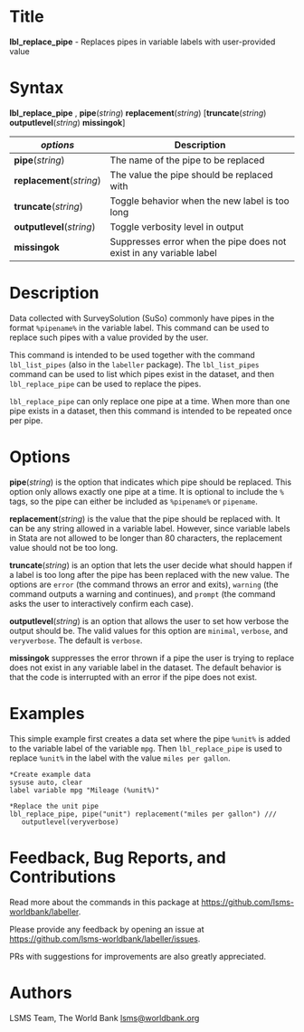 # Title

__lbl_replace_pipe__ - Replaces pipes in variable labels with user-provided value

# Syntax

__lbl_replace_pipe__ , __pipe__(_string_) __**rep**lacement__(_string_) [__**trun**cate__(_string_) __**out**putlevel__(_string_) __missingok__]

| _options_ | Description |
|-----------|-------------|
| __pipe__(_string_) | The name of the pipe to be replaced |
| __**rep**lacement__(_string_) | The value the pipe should be replaced with |
| __**trun**cate__(_string_) | Toggle behavior when the new label is too long |
| __**out**putlevel__(_string_) | Toggle verbosity level in output |
| __missingok__ | Suppresses error when the pipe does not exist in any variable label  |

# Description

Data collected with SurveySolution (SuSo) commonly have pipes in
the format `%pipename%` in the variable label.
This command can be used to replace such pipes with a value provided by the user.

This command is intended to be used together with
the command `lbl_list_pipes` (also in the `labeller` package).
The `lbl_list_pipes` command can be used to list
which pipes exist in the dataset,
and then `lbl_replace_pipe` can be used to replace the pipes.

`lbl_replace_pipe` can only replace one pipe at a time.
When more than one pipe exists in a dataset,
then this command is intended to be repeated once per pipe.

# Options

__pipe__(_string_) is the option that indicates which pipe
should be replaced.
This option only allows exactly one pipe at a time.
It is optional to include the `%` tags,
so the pipe can either be included as `%pipename%` or `pipename`.

__**rep**lacement__(_string_) is the value that the pipe
should be replaced with.
It can be any string allowed in a variable label.
However, since variable labels in Stata are not allowed to be
longer than 80 characters, the replacement value should not be too long.

__**trun**cate__(_string_) is an option that lets the user decide
what should happen if a label is too long after
the pipe has been replaced with the new value.
The options are `error` (the command throws an error and exits),
`warning` (the command outputs a warning and continues), and
`prompt` (the command asks the user to interactively confirm each case).

__**out**putlevel__(_string_) is an option that allows the user to
set how verbose the output should be.
The valid values for this option are
`minimal`, `verbose`, and `veryverbose`.
The default is `verbose`.

__missingok__ suppresses the error thrown if a pipe the user is trying to
replace does not exist in any variable label in the dataset.
The default behavior is that the code is interrupted
with an error if the pipe does not exist.

# Examples

This simple example first creates a data set where
the pipe `%unit%` is added to the variable label of the variable `mpg`.
Then `lbl_replace_pipe` is used to replace `%unit%` in the label
with the value `miles per gallon`.

```
*Create example data
sysuse auto, clear
label variable mpg "Mileage (%unit%)"

*Replace the unit pipe
lbl_replace_pipe, pipe("unit") replacement("miles per gallon") ///
   outputlevel(veryverbose)

```

# Feedback, Bug Reports, and Contributions

Read more about the commands in this package at https://github.com/lsms-worldbank/labeller.

Please provide any feedback by opening an issue at https://github.com/lsms-worldbank/labeller/issues.

PRs with suggestions for improvements are also greatly appreciated.

# Authors

LSMS Team, The World Bank lsms@worldbank.org
